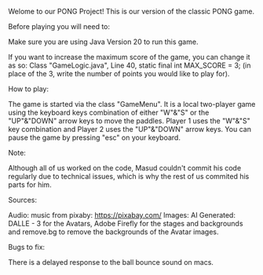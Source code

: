 Welome to our PONG Project! This is our version of the classic PONG game. 

Before playing you will need to: 

Make sure you are using Java Version 20 to run this game. 

If you want to increase the maximum score of the game, you can change it as so: 
Class "GameLogic.java", Line 40, static final int MAX_SCORE = 3; (in place of the 3, write the number of points you would like to play for).
   
How to play: 

The game is started via the class "GameMenu". 
It is a local two-player game using the keyboard keys combination of either "W"&"S" or the "UP"&"DOWN" arrow keys to move the paddles. 
Player 1 uses the "W"&"S" key combination and Player 2 uses the "UP"&"DOWN" arrow keys. 
You can pause the game by pressing "esc" on your keyboard.


Note: 

Although all of us worked on the code, Masud couldn't commit his code regularly due to technical issues, which is why the rest of us commited his parts for him. 

Sources: 

Audio: music from pixaby: https://pixabay.com/
Images: AI Generated: DALLE - 3 for the Avatars, Adobe Firefly for the stages and backgrounds and remove.bg to remove the backgrounds of the Avatar images. 

Bugs to fix: 

There is a delayed response to the ball bounce sound on macs. 

